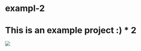 # exampl-2
<h1>
This is an example project :) * 2 </h1>
<img src="https://i.hizliresim.com/g5j46h5.png"></img>
